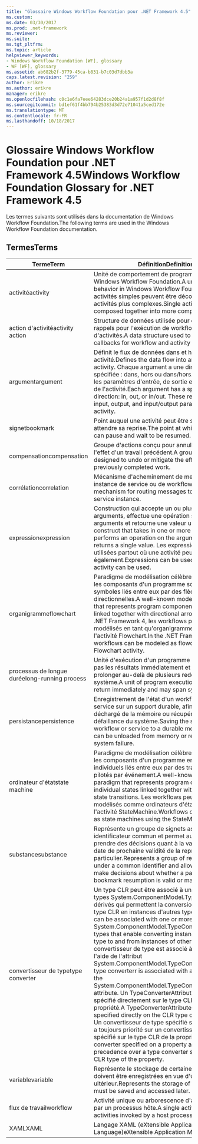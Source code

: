 ```yaml
---
title: "Glossaire Windows Workflow Foundation pour .NET Framework 4.5"
ms.custom: 
ms.date: 03/30/2017
ms.prod: .net-framework
ms.reviewer: 
ms.suite: 
ms.tgt_pltfrm: 
ms.topic: article
helpviewer_keywords:
- Windows Workflow Foundation [WF], glossary
- WF [WF], glossary
ms.assetid: ab682b2f-3779-45ca-b831-b7c03d7dbb3a
caps.latest.revision: "259"
author: Erikre
ms.author: erikre
manager: erikre
ms.openlocfilehash: c0c1e6fa7eee64283dce20b24a1a957f1d2d8f8f
ms.sourcegitcommit: bd1ef61f4bb794b25383d3d72e71041a5ced172e
ms.translationtype: MT
ms.contentlocale: fr-FR
ms.lasthandoff: 10/18/2017
---
```

# <a name="windows-workflow-foundation-glossary-for-net-framework-45"></a><span data-ttu-id="8fc9d-102">Glossaire Windows Workflow Foundation pour .NET Framework 4.5</span><span class="sxs-lookup"><span data-stu-id="8fc9d-102">Windows Workflow Foundation Glossary for .NET Framework 4.5</span></span>
<span data-ttu-id="8fc9d-103">Les termes suivants sont utilisés dans la documentation de Windows Workflow Foundation.</span><span class="sxs-lookup"><span data-stu-id="8fc9d-103">The following terms are used in the Windows Workflow Foundation documentation.</span></span>  
  
## <a name="terms"></a><span data-ttu-id="8fc9d-104">Termes</span><span class="sxs-lookup"><span data-stu-id="8fc9d-104">Terms</span></span>  
  
|<span data-ttu-id="8fc9d-105">Terme</span><span class="sxs-lookup"><span data-stu-id="8fc9d-105">Term</span></span>|<span data-ttu-id="8fc9d-106">Définition</span><span class="sxs-lookup"><span data-stu-id="8fc9d-106">Definition</span></span>|  
|----------|----------------|  
|<span data-ttu-id="8fc9d-107">activité</span><span class="sxs-lookup"><span data-stu-id="8fc9d-107">activity</span></span>|<span data-ttu-id="8fc9d-108">Unité de comportement de programme dans Windows Workflow Foundation.</span><span class="sxs-lookup"><span data-stu-id="8fc9d-108">A unit of program behavior in Windows Workflow Foundation.</span></span> <span data-ttu-id="8fc9d-109">Les activités simples peuvent être décomposées en activités plus complexes.</span><span class="sxs-lookup"><span data-stu-id="8fc9d-109">Single activities can be composed together into more complex activities.</span></span>|  
|<span data-ttu-id="8fc9d-110">action d'activité</span><span class="sxs-lookup"><span data-stu-id="8fc9d-110">activity action</span></span>|<span data-ttu-id="8fc9d-111">Structure de données utilisée pour exposer des rappels pour l'exécution de workflows et d'activités.</span><span class="sxs-lookup"><span data-stu-id="8fc9d-111">A data structure used to expose callbacks for workflow and activity execution.</span></span>|  
|<span data-ttu-id="8fc9d-112">argument</span><span class="sxs-lookup"><span data-stu-id="8fc9d-112">argument</span></span>|<span data-ttu-id="8fc9d-113">Définit le flux de données dans et hors d'une activité.</span><span class="sxs-lookup"><span data-stu-id="8fc9d-113">Defines the data flow into and out of an activity.</span></span> <span data-ttu-id="8fc9d-114">Chaque argument a une direction spécifiée : dans, hors ou dans/hors. Ils représentent les paramètres d'entrée, de sortie et d'entrée/sortie de l'activité.</span><span class="sxs-lookup"><span data-stu-id="8fc9d-114">Each argument has a specified direction: in, out, or in/out. These represent the input, output, and input/output parameters of the activity.</span></span>|  
|<span data-ttu-id="8fc9d-115">signet</span><span class="sxs-lookup"><span data-stu-id="8fc9d-115">bookmark</span></span>|<span data-ttu-id="8fc9d-116">Point auquel une activité peut être suspendue et attendre sa reprise.</span><span class="sxs-lookup"><span data-stu-id="8fc9d-116">The point at which an activity can pause and wait to be resumed.</span></span>|  
|<span data-ttu-id="8fc9d-117">compensation</span><span class="sxs-lookup"><span data-stu-id="8fc9d-117">compensation</span></span>|<span data-ttu-id="8fc9d-118">Groupe d'actions conçu pour annuler ou atténuer l'effet d'un travail précédent.</span><span class="sxs-lookup"><span data-stu-id="8fc9d-118">A group of actions designed to undo or mitigate the effect of previously completed work.</span></span>|  
|<span data-ttu-id="8fc9d-119">corrélation</span><span class="sxs-lookup"><span data-stu-id="8fc9d-119">correlation</span></span>|<span data-ttu-id="8fc9d-120">Mécanisme d'acheminement de messages vers une instance de service ou de workflow.</span><span class="sxs-lookup"><span data-stu-id="8fc9d-120">The mechanism for routing messages to a workflow or service instance.</span></span>|  
|<span data-ttu-id="8fc9d-121">expression</span><span class="sxs-lookup"><span data-stu-id="8fc9d-121">expression</span></span>|<span data-ttu-id="8fc9d-122">Construction qui accepte un ou plusieurs arguments, effectue une opération sur ces arguments et retourne une valeur unique.</span><span class="sxs-lookup"><span data-stu-id="8fc9d-122">A construct that takes in one or more arguments, performs an operation on the arguments and returns a single value.</span></span> <span data-ttu-id="8fc9d-123">Les expressions peuvent être utilisées partout où une activité peut l'être également.</span><span class="sxs-lookup"><span data-stu-id="8fc9d-123">Expressions can be used anywhere an activity can be used.</span></span>|  
|<span data-ttu-id="8fc9d-124">organigramme</span><span class="sxs-lookup"><span data-stu-id="8fc9d-124">flowchart</span></span>|<span data-ttu-id="8fc9d-125">Paradigme de modélisation célèbre qui représente les composants d'un programme sous forme de symboles liés entre eux par des flèches directionnelles.</span><span class="sxs-lookup"><span data-stu-id="8fc9d-125">A well-known modeling paradigm that represents program components as symbols linked together with directional arrows.</span></span>  <span data-ttu-id="8fc9d-126">Dans le .NET Framework 4, les workflows peuvent être modélisés en tant qu'organigrammes à l'aide de l'activité Flowchart.</span><span class="sxs-lookup"><span data-stu-id="8fc9d-126">In the .NET Framework 4, workflows can be modeled as flowcharts using the Flowchart activity.</span></span>|  
|<span data-ttu-id="8fc9d-127">processus de longue durée</span><span class="sxs-lookup"><span data-stu-id="8fc9d-127">long-running process</span></span>|<span data-ttu-id="8fc9d-128">Unité d'exécution d'un programme qui ne retourne pas les résultats immédiatement et peut se prolonger au-delà de plusieurs redémarrages du système.</span><span class="sxs-lookup"><span data-stu-id="8fc9d-128">A unit of program execution that does not return immediately and may span system restarts.</span></span>|  
|<span data-ttu-id="8fc9d-129">persistance</span><span class="sxs-lookup"><span data-stu-id="8fc9d-129">persistence</span></span>|<span data-ttu-id="8fc9d-130">Enregistrement de l'état d'un workflow ou d'un service sur un support durable, afin qu'il puisse être déchargé de la mémoire ou récupéré après une défaillance du système.</span><span class="sxs-lookup"><span data-stu-id="8fc9d-130">Saving the state of a workflow or service to a durable medium, so that it can be unloaded from memory or recovered after a system failure.</span></span>|  
|<span data-ttu-id="8fc9d-131">ordinateur d'état</span><span class="sxs-lookup"><span data-stu-id="8fc9d-131">state machine</span></span>|<span data-ttu-id="8fc9d-132">Paradigme de modélisation célèbre qui représente les composants d'un programme en tant qu'états individuels liés entre eux par des transitions d'état pilotés par événement.</span><span class="sxs-lookup"><span data-stu-id="8fc9d-132">A well-known modeling paradigm that represents program components as individual states linked together with event-driven state transitions.</span></span>  <span data-ttu-id="8fc9d-133">Les workflows peuvent être modélisés comme ordinateurs d'état à l'aide de l'activité StateMachine.</span><span class="sxs-lookup"><span data-stu-id="8fc9d-133">Workflows can be modeled as state machines using the StateMachine activity.</span></span>|  
|<span data-ttu-id="8fc9d-134">substance</span><span class="sxs-lookup"><span data-stu-id="8fc9d-134">substance</span></span>|<span data-ttu-id="8fc9d-135">Représente un groupe de signets associés sous un identificateur commun et permet au runtime de prendre des décisions quant à la validité ou à la date de prochaine validité de la reprise d'un signet particulier.</span><span class="sxs-lookup"><span data-stu-id="8fc9d-135">Represents a group of related bookmarks under a common identifier and allows the runtime to make decisions about whether a particular bookmark resumption is valid or may become valid.</span></span>|  
|<span data-ttu-id="8fc9d-136">convertisseur de type</span><span class="sxs-lookup"><span data-stu-id="8fc9d-136">type converter</span></span>|<span data-ttu-id="8fc9d-137">Un type CLR peut être associé à un ou plusieurs types System.ComponentModel.TypeConverter dérivés qui permettent la conversion d'instances de type CLR en instances d'autres types.</span><span class="sxs-lookup"><span data-stu-id="8fc9d-137">A CLR type can be associated with one or more System.ComponentModel.TypeConverter derived types that enable converting instances of the CLR type to and from instances of other types.</span></span> <span data-ttu-id="8fc9d-138">Un convertisseur de type est associé à un type CLR à l'aide de l'attribut System.ComponentModel.TypeConverterAttribute.</span><span class="sxs-lookup"><span data-stu-id="8fc9d-138">A type converterr is associated with a CLR type using the System.ComponentModel.TypeConverterAttribute attribute.</span></span>  <span data-ttu-id="8fc9d-139">Un TypeConverterAttribute peut être spécifié directement sur le type CLR ou sur une propriété.</span><span class="sxs-lookup"><span data-stu-id="8fc9d-139">A TypeConverterAttribute can be specified directly on the CLR type or on a property.</span></span> <span data-ttu-id="8fc9d-140">Un convertisseur de type spécifié sur une propriété a toujours priorité sur un convertisseur de type spécifié sur le type CLR de la propriété.</span><span class="sxs-lookup"><span data-stu-id="8fc9d-140">A type converter specified on a property always takes precedence over a type converter specified on the CLR type of the property.</span></span>|  
|<span data-ttu-id="8fc9d-141">variable</span><span class="sxs-lookup"><span data-stu-id="8fc9d-141">variable</span></span>|<span data-ttu-id="8fc9d-142">Représente le stockage de certaines données qui doivent être enregistrées en vue d'un accès ultérieur.</span><span class="sxs-lookup"><span data-stu-id="8fc9d-142">Represents the storage of some data that must be saved and accessed later.</span></span>|  
|<span data-ttu-id="8fc9d-143">flux de travail</span><span class="sxs-lookup"><span data-stu-id="8fc9d-143">workflow</span></span>|<span data-ttu-id="8fc9d-144">Activité unique ou arborescence d'activités appelée par un processus hôte.</span><span class="sxs-lookup"><span data-stu-id="8fc9d-144">A single activity or tree of activities invoked by a host process.</span></span>|  
|<span data-ttu-id="8fc9d-145">XAML</span><span class="sxs-lookup"><span data-stu-id="8fc9d-145">XAML</span></span>|<span data-ttu-id="8fc9d-146">Langage XAML (eXtensible Application Markup Language)</span><span class="sxs-lookup"><span data-stu-id="8fc9d-146">eXtensible Application Markup Language</span></span>|
